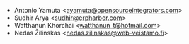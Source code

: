 - Antonio Yamuta \<<ayamuta@opensourceintegrators.com>\>
- Sudhir Arya \<<sudhir@erpharbor.com>\>
- Watthanun Khorchai \<<watthanun_t@hotmail.com>\>
- Nedas Žilinskas \<<nedas.zilinskas@web-veistamo.fi>\>
